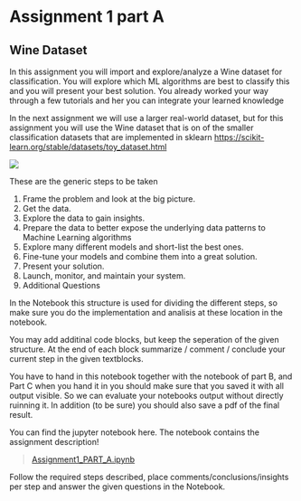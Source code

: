 # Assignment 1 part A

## Wine Dataset

In this assignment you will import and explore/analyze a Wine dataset for classification. You will explore which ML algorithms are best to classify this and you will present your best solution. You already worked your way through a few tutorials and her you can integrate your learned knowledge

In the next assignment we will use a larger real-world dataset, but for this assignment you will use the Wine dataset that is on of the smaller classification datasets  that are implemented in sklearn https://scikit-learn.org/stable/datasets/toy_dataset.html


![](https://raw.githubusercontent.com/vikrantkakad/Red-Wine-Quality-Analysis/master/img/dataset.png)


These are the generic steps to be taken

1. Frame the problem and look at the big picture.
2. Get the data.
3. Explore the data to gain insights.
4. Prepare the data to better expose the underlying data patterns to Machine Learning algorithms
5. Explore many different models and short-list the best ones.
6. Fine-tune your models and combine them into a great solution.
7. Present your solution.
8. Launch, monitor, and maintain your system.
9. Additional Questions

In the Notebook this structure is used for dividing the different steps, so make sure you do the implementation and analisis at these location in the notebook.

You may add additinal code blocks, but keep the seperation of the given structure.
At the end of each block summarize / comment / conclude your current step in the given textblocks.

You have to hand in this notebook together with the notebook of part B, and Part C when you hand it in you should make sure that you saved it with all output visible. So we can evaluate your notebooks output without directly ruinning it. In addition (to be sure) you should also save a pdf of the final result.


You can find the jupyter notebook here. The notebook contains the assignment description!

> [Assignment1_PART_A.ipynb](Assignment1_PART_A.ipynb)

Follow the required steps described, place comments/conclusions/insights per step and answer the given questions in the Notebook.
